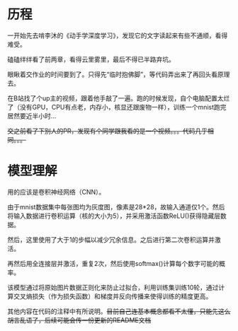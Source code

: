 # 历程

一开始先去啃李沐的《动手学深度学习》，发现它的文字读起来有些不通顺，看得难受。

磕磕绊绊看了前两章，看得云里雾里，最后不得已半路弃坑。

眼瞅着交作业的时间要到了。只得先“临时抱佛脚”，等代码弄出来了再回头看原理去。

在B站找了个up主的视频，跟着他手敲了一遍。跑的时候发现，自个电脑配置太烂了（没有GPU，CPU有点老，内存小，核显还跟废物一样），训练一个mnist跑完居然要近半小时...

~~交之前看了下别人的PR，发现有个同学跟我看的是一个视频。。。代码几乎相同。。。~~

# 模型理解

用的应该是卷积神经网络（CNN）。

由于mnist数据集中每张图均为灰度图，像素是28*28，故输入通道仅1个。然后将输入数据进行卷积运算（核的大小为5），并采用激活函数ReLU()获得隐藏层数据。

然后，这里使用了大于1的步幅以减少冗余信息。之后进行第二次卷积运算并激活。

再然后用全连接层并激活，重复2次，然后使用softmax()计算每个数字可能的概率。

该模型通过将原始图片数据正则化来防止过拟合，利用训练集训练10轮，通过计算交叉熵损失（作为损失函数）和梯度并反向传播来使得训练的精度更高。

其他内容在代码的注释中有所说明。~~目前自己连基本概念都看不太懂，只能先这么胡言乱语了，后续可能会传一份更新的README文档~~
